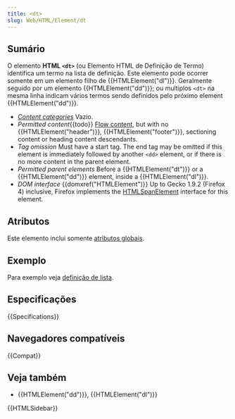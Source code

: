 ```yaml
---
title: <dt>
slug: Web/HTML/Element/dt
---
```


## Sumário

O elemento **HTML `<dt>`** (ou Elemento HTML de Definição de Termo) identifica um termo na lista de definição. Este elemento pode ocorrer somente em um elemento filho de {{HTMLElement("dl")}}. Geralmente seguido por um elemento {{HTMLElement("dd")}}; ou multiplos `<dt>` na mesma linha indicam vários termos sendo definidos pelo próximo element {{HTMLElement("dd")}}.

- _[Content categories](/pt-BR/docs/HTML/Content_categories)_ Vazio.
- _Permitted content_{{todo}} [Flow content](/pt-BR/docs/HTML/Content_categories#Flowing_content), but with no {{HTMLElement("header")}}, {{HTMLElement("footer")}}, sectioning content or heading content descendants.
- _Tag omission_ Must have a start tag. The end tag may be omitted if this element is immediately followed by another `<dd>` element, or if there is no more content in the parent element.
- _Permitted parent elements_ Before a {{HTMLElement("dt")}} or a {{HTMLElement("dd")}} element, inside a {{HTMLElement("dl")}}.
- _DOM interface_ {{domxref("HTMLElement")}} Up to Gecko 1.9.2 (Firefox 4) inclusive, Firefox implements the [HTMLSpanElement](/pt-BR/docs/DOM/span) interface for this element.

## Atributos

Este elemento inclui somente [atributos globais](/pt-BR/docs/HTML/Global_attributes).

## Exemplo

Para exemplo veja [definição de lista](/pt-BR/docs/HTML/Element/dl#Examples).

## Especificações

{{Specifications}}

## Navegadores compatíveis

{{Compat}}

## Veja também

- {{HTMLElement("dd")}}, {{HTMLElement("dl")}}

{{HTMLSidebar}}
